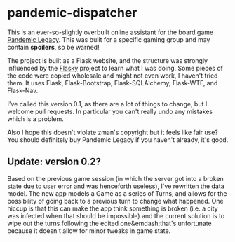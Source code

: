 # pandemic-dispatcher

This is an ever-so-slightly overbuilt online assistant for the board game [Pandemic Legacy](http://www.zmangames.com/store/p31/Pandemic_Legacy.html). This was built for a specific gaming group and may contain **spoilers**, so be warned!

The project is built as a Flask website, and the structure was strongly influenced by the [Flasky](https://github.com/miguelgrinberg/flasky) project to learn what I was doing. Some pieces of the code were copied wholesale and might not even work, I haven't tried them. It uses Flask, Flask-Bootstrap, Flask-SQLAlchemy, Flask-WTF, and Flask-Nav.

I've called this version 0.1, as there are a lot of things to change, but I welcome pull requests. In particular you can't really undo any mistakes which is a problem.

Also I hope this doesn't violate zman's copyright but it feels like fair use? You should definitely buy Pandemic Legacy if you haven't already, it's good.

## Update: version 0.2?

Based on the previous game session (in which the server got into a broken state due to user error and was henceforth useless), I've rewritten the data model. The new app models a Game as a series of Turns, and allows for the possibility of going back to a previous turn to change what happened. One hiccup is that this can make the app think something is broken (i.e. a city was infected when that should be impossible) and the current solution is to wipe out the turns following the edited one&emdash;that's unfortunate because it doesn't allow for minor tweaks in game state.
